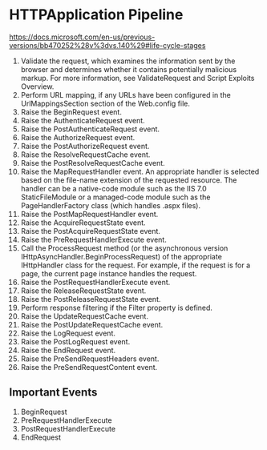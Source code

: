 
# HTTPApplication Pipeline
https://docs.microsoft.com/en-us/previous-versions/bb470252%28v%3dvs.140%29#life-cycle-stages

1. Validate the request, which examines the information sent by the browser and determines whether it contains potentially malicious markup. For more information, see ValidateRequest and Script Exploits Overview.
2. Perform URL mapping, if any URLs have been configured in the UrlMappingsSection section of the Web.config file.
3. Raise the BeginRequest event.
4. Raise the AuthenticateRequest event.
5. Raise the PostAuthenticateRequest event.
6. Raise the AuthorizeRequest event.
7. Raise the PostAuthorizeRequest event.
8. Raise the ResolveRequestCache event.
9. Raise the PostResolveRequestCache event.
10. Raise the MapRequestHandler event. An appropriate handler is selected based on the file-name extension of the requested resource. The handler can be a native-code module such as the IIS 7.0 StaticFileModule or a managed-code module such as the PageHandlerFactory class (which handles .aspx files). 
11. Raise the PostMapRequestHandler event.
12. Raise the AcquireRequestState event.
13. Raise the PostAcquireRequestState event.
14. Raise the PreRequestHandlerExecute event.
15. Call the ProcessRequest method (or the asynchronous version IHttpAsyncHandler.BeginProcessRequest) of the appropriate IHttpHandler class for the request. For example, if the request is for a page, the current page instance handles the request.
16. Raise the PostRequestHandlerExecute event.
17. Raise the ReleaseRequestState event.
18. Raise the PostReleaseRequestState event.
19. Perform response filtering if the Filter property is defined.
20. Raise the UpdateRequestCache event.
21. Raise the PostUpdateRequestCache event.
22. Raise the LogRequest event.
23. Raise the PostLogRequest event.
24. Raise the EndRequest event.
25. Raise the PreSendRequestHeaders event.
26. Raise the PreSendRequestContent event.

## Important Events
1. BeginRequest
2. PreRequestHandlerExecute
3. PostRequestHandlerExecute
4. EndRequest